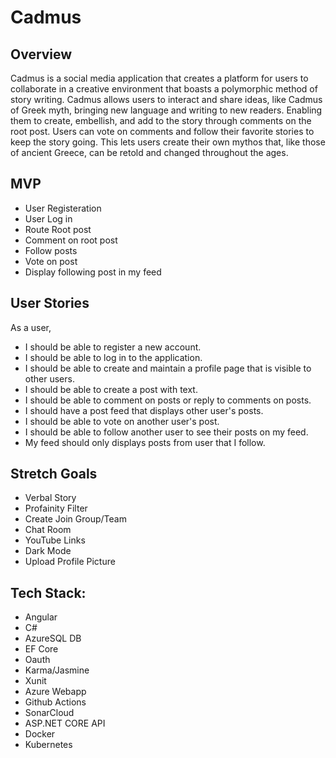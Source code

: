 # Cadmus

## Overview
Cadmus is a social media application that creates a platform for users to collaborate in a creative environment that boasts a polymorphic method of story writing. Cadmus allows users to interact and share ideas, like Cadmus of Greek myth, bringing new language and writing to new readers. Enabling them to create, embellish, and add to the story through comments on the root post. Users can vote on comments and follow their favorite stories to keep the story going. This lets users create their own mythos that, like those of ancient Greece, can be retold and changed throughout the ages.


## MVP

- User Registeration
- User Log in
- Route Root post
- Comment on root post 
- Follow posts
- Vote on post
- Display following post in my feed


## User Stories
As a user, 
- I should be able to register a new account.
- I should be able to log in to the application.
- I should be able to create and maintain a profile page that is visible to other users.
- I should be able to create a post with text.
- I should be able to comment on posts or reply to comments on posts.
- I should have a post feed that displays other user's posts.
- I should be able to vote on another user's post.
- I should be able to follow another user to see their posts on my feed.
- My feed should only displays posts from user that I follow.

## Stretch Goals
- Verbal Story
- Profainity Filter
- Create Join Group/Team
- Chat Room
- YouTube Links
- Dark Mode
- Upload Profile Picture

## Tech Stack:

- Angular
- C#
- AzureSQL DB
- EF Core
- Oauth
- Karma/Jasmine
- Xunit
- Azure Webapp
- Github Actions
- SonarCloud
- ASP.NET CORE API
- Docker
- Kubernetes
